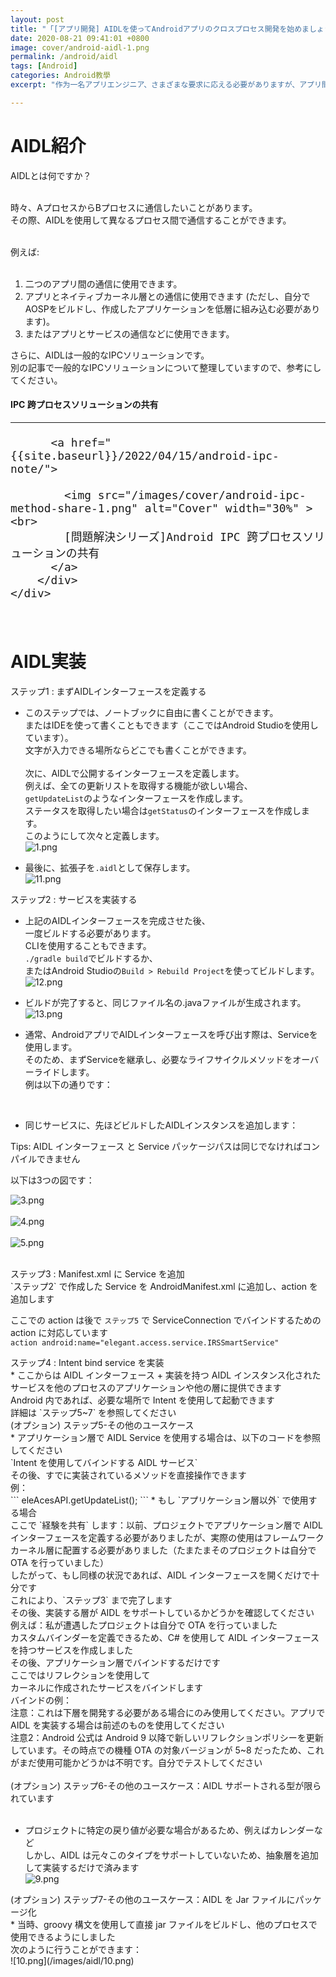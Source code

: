 ```yaml
---
layout: post
title: "「[アプリ開発] AIDLを使ってAndroidアプリのクロスプロセス開発を始めましょう！」"
date: 2020-08-21 09:41:01 +0800
image: cover/android-aidl-1.png
permalink: /android/aidl
tags: [Android]
categories: Android教學
excerpt: "作为一名アプリエンジニア、さまざまな要求に応える必要がありますが、アプリ間でプロセスをまたいでコミュニケーションを取る必要がある場合、どうすればよいでしょうか？"

---
```


<h1 class="c-border-main-title">AIDL紹介</h1>
<div class="c-border-content-title-4">AIDLとは何ですか？<br></div><br>

時々、AプロセスからBプロセスに通信したいことがあります。<br>
その際、AIDLを使用して異なるプロセス間で通信することができます。<br><br>
<div class="c-border-content-title-4">例えば:<br></div><br>

1. 二つのアプリ間の通信に使用できます。<br>
2. アプリとネイティブカーネル層との通信に使用できます (ただし、自分でAOSPをビルドし、作成したアプリケーションを低層に組み込む必要があります)。<br>
3. またはアプリとサービスの通信などに使用できます。<br>

さらに、AIDLは一般的なIPCソリューションです。<br>
別の記事で一般的なIPCソリューションについて整理していますので、参考にしてください。<br>

<div class="card py-4 h-100">
    <div class="card-body text-center">
        <i class="fas fa-map-marked-alt text-primary mb-2"></i>
        <h4 class="text-uppercase m-0">IPC 跨プロセスソリューションの共有</h4>
        <hr class="my-4 mx-auto" />
        <div style="font-size: 1.5em;">

          <a href="{{site.baseurl}}/2022/04/15/android-ipc-note/">

            <img src="/images/cover/android-ipc-method-share-1.png" alt="Cover" width="30%" ><br>
            [問題解決シリーズ]Android IPC 跨プロセスソリューションの共有
          </a>
        </div>
    </div>
</div>
<br>
<h1 class="c-border-main-title">AIDL実装</h1>

<div class="c-border-content-title-1">ステップ1 : まずAIDLインターフェースを定義する <br></div>

* このステップでは、ノートブックに自由に書くことができます。<br>
  またはIDEを使って書くこともできます（ここではAndroid Studioを使用しています）。<br>
  文字が入力できる場所ならどこでも書くことができます。<br><br>
  次に、AIDLで公開するインターフェースを定義します。<br>
  例えば、全ての更新リストを取得する機能が欲しい場合、<br>
  `getUpdateList`のようなインターフェースを作成します。<br>
  ステータスを取得したい場合は`getStatus`のインターフェースを作成します。<br>
  このようにして次々と定義します。<br>
  ![1.png](/images/aidl/1.png)<br>


* 最後に、拡張子を`.aidl`として保存します。<br>
 ![11.png](/images/aidl/11.png)<br>

<div class="c-border-content-title-1">ステップ2 : サービスを実装する<br></div>

* 上記のAIDLインターフェースを完成させた後、<br>
  一度ビルドする必要があります。<br>
  CLIを使用することもできます。<br>
  `./gradle build`でビルドするか、<br>
  またはAndroid Studioの`Build > Rebuild Project`を使ってビルドします。<br>
  ![12.png](/images/aidl/12.png)<br>


* ビルドが完了すると、同じファイル名の.javaファイルが生成されます。<br>
  ![13.png](/images/aidl/13.png)<br>

* 通常、AndroidアプリでAIDLインターフェースを呼び出す際は、Serviceを使用します。<br>
  そのため、まずServiceを継承し、必要なライフサイクルメソッドをオーバーライドします。<br>
  例は以下の通りです：<br>
  <script src="https://gist.github.com/waitzShigoto/7f7cbef82fc784a8d44544bf5cbaf55b.js"></script><br>

* 同じサービスに、先ほどビルドしたAIDLインスタンスを追加します：<br>
<script src="https://gist.github.com/waitzShigoto/d7bdc13de183beebcda4add00ecf8458.js"></script>

<div class="c-border-content-title-4">Tips: AIDL インターフェース と Service パッケージパスは同じでなければコンパイルできません</div>

以下は3つの図です：<br>

![3.png](/images/aidl/3.png)<br><br>
![4.png](/images/aidl/4.png)<br><br>
![5.png](/images/aidl/5.png)<br><br>
<div class="c-border-content-title-1">ステップ3 : Manifest.xml に Service を追加<br></div>
`ステップ2` で作成した Service を AndroidManifest.xml に追加し、action を追加します<br>
<script src="https://gist.github.com/waitzShigoto/873470afaa8317265c25ac02fc8832b3.js"></script>

ここでの action は後で `ステップ5` で ServiceConnection でバインドするための action に対応しています<br>
`action android:name="elegant.access.service.IRSSmartService"`

<div class="c-border-content-title-1">ステップ4 : Intent bind service を実装<br></div>
* ここからは AIDL インターフェース + 実装を持つ AIDL インスタンス化されたサービスを他のプロセスのアプリケーションや他の層に提供できます<br>
Android 内であれば、必要な場所で Intent を使用して起動できます<br>
詳細は `ステップ5~7` を参照してください<br>


<div class="c-border-content-title-1">(オプション) ステップ5-その他のユースケース<br></div>
* アプリケーション層で AIDL Service を使用する場合は、以下のコードを参照してください<br>
`Intent を使用してバインドする AIDL サービス`<br>
<script src="https://gist.github.com/waitzShigoto/ab90b84bcdc96f98ec498045b68c57e5.js"></script>
その後、すでに実装されているメソッドを直接操作できます<br>
例：<br>
```
eleAcesAPI.getUpdateList();
```
* もし `アプリケーション層以外` で使用する場合<br>
ここで `経験を共有` します：以前、プロジェクトでアプリケーション層で AIDL インターフェースを定義する必要がありましたが、実際の使用はフレームワークカーネル層に配置する必要がありました（たまたまそのプロジェクトは自分で OTA を行っていました）<br>
したがって、もし同様の状況であれば、AIDL インターフェースを開くだけで十分です<br>
これにより、`ステップ3` まで完了します<br>
その後、実装する層が AIDL をサポートしているかどうかを確認してください<br>
例えば：私が遭遇したプロジェクトは自分で OTA を行っていました<br>
カスタムバインダーを定義できるため、C# を使用して AIDL インターフェースを持つサービスを作成しました<br>
その後、アプリケーション層でバインドするだけです<br>
ここではリフレクションを使用して<br>
カーネルに作成されたサービスをバインドします<br>
バインドの例：<br>
<script src="https://gist.github.com/waitzShigoto/364a1289647d7676a7b51e35d21c4899.js"></script>

<div class="c-border-content-title-4">注意：これは下層を開発する必要がある場合にのみ使用してください。アプリで AIDL を実装する場合は前述のものを使用してください</div>
<div class="c-border-content-title-4">注意2：Android 公式は Android 9 以降で新しいリフレクションポリシーを更新しています。その時点での機種 OTA の対象バージョンが 5~8 だったため、これがまだ使用可能かどうかは不明です。自分でテストしてください</div><br>


<div class="c-border-content-title-1">(オプション) ステップ6-その他のユースケース：AIDL サポートされる型が限られています</div><br>

* プロジェクトに特定の戻り値が必要な場合があるため、例えばカレンダーなど<br>
しかし、AIDL は元々このタイプをサポートしていないため、抽象層を追加して実装するだけで済みます<br>
![9.png](/images/aidl/9.png)

<div class="c-border-content-title-1">(オプション) ステップ7-その他のユースケース：AIDL を Jar ファイルにパッケージ化<br></div>
* 当時、groovy 構文を使用して直接 jar ファイルをビルドし、他のプロセスで使用できるようにしました<br>
次のように行うことができます：<br>
![10.png](/images/aidl/10.png)
